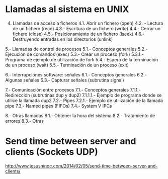 # Llamadas al sistema en UNIX

4. Llamadas de acceso a ficheros
4.1. Abrir un fichero (open)
4.2. - Lectura de un fichero (read)
4.3.- Escritura de un fichero (write)
4.4.- Cerrar un fichero (close)
4.5.- Posicionamiento de un fichero (lseek)
4.6.- Destruyendo entradas en los directorios (unlink)

5.- Llamadas de control de procesos
5.1.- Conceptos generales
5.2.- Ejecución de comandos (exec)
5.3.- Crear un proceso (fork)
5.3.1.- Programa de ejemplo de utilización de fork
5.4.- Espera de la terminación de un proceso (wait)
5.5.- Terminación de un proceso (exit)

6.- Interrupciones software: señales
6.1.- Conceptos generales
6.2.- Algunas señales
6.3.- Capturar señales (subrutina signal)

7.- Comunicación entre procesos
7.1.- Conceptos generales
7.1.1.- Redirección (subrutinas dup y dup2)
7.1.1.1.- Ejemplo de programa donde se utilice la llamada dup2
7.2.- Pipes
7.2.1.- Ejemplo de utilización de la llamada pipe
7.3.- Named pipes (FIFOs)
7.4.- System V IPCs

8.- Otras llamadas
8.1.- Obtener la hora del sistema
8.2.- Tratamiento de errores
8.3.- Otras

# Send time between server and clients (Sockets UDP)
http://www.jesusninoc.com/2014/02/05/send-time-between-server-and-clients/
